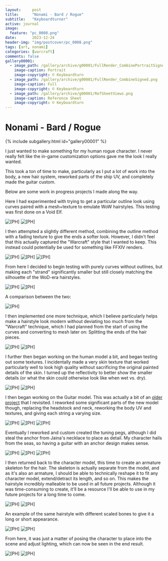 ```yaml
---
layout:     post
title:      "Nonami - Bard / Rogue"
subtitle:   "Keyboardturner"
active: journal
image:
  feature: "pc_0008.png"
date:       2023-12-24
header-img: "img/postcover/pc_0008.png"
tags: [art, nonami]
categories: [warcraft]
comments: false
gallery00001: 
  - image_path: /gallery/archive/g00001/FullRender_CombinePortraitSigned.png
    image-caption: Portrait
    image-copyright: © Keyboardturn
  - image_path: /gallery/archive/g00001/FullRender_CombineSigned.png
    image-caption: Full
    image-copyright: © Keyboardturn
  - image_path: /gallery/archive/g00001/RefSheetViews.png
    image-caption: Reference Sheet
    image-copyright: © Keyboardturn
---
```


# Nonami - Bard / Rogue

<!-- Gallery __-->
      
{% include subgallery.html id="gallery00001" %}

<!-- end of GALLERY __ -->

I just wanted to make something for my human rogue character. I never really felt like the in-game customization options gave me the look I really wanted.

This took a ton of time to make, particularly as I put a lot of work into the body, a new hair system, reworked parts of the ship UV, and completely made the guitar custom.

Below are some work in progress projects I made along the way.

Here I had experimented with trying to get a particular outline look using curves paired with a mesh+texture to emulate WoW hairstyles. This testing was first done on a Void Elf.

<img loading="lazy" src="/assets/images/nonami_bard/blenderpreview1.png" alt="[PH]"/>

<img loading="lazy" src="/assets/images/nonami_bard/blenderpreview2.png" alt="[PH]"/>

I then attempted a slightly different method, combining the outline method with a fading texture to give the ends a softer look. However, I didn't feel that this actually captured the "Warcraft" style that I wanted to keep. This instead could potentially be used for something like FFXIV renders.

<img loading="lazy" src="/assets/images/nonami_bard/blenderpreview3.png" alt="[PH]"/>

<img loading="lazy" src="/assets/images/nonami_bard/blenderpreview4.png" alt="[PH]"/>

<img loading="lazy" src="/assets/images/nonami_bard/blenderpreview5.png" alt="[PH]"/>

From here I decided to begin testing with purely curves without outlines, but making each "strand" significantly smaller but still closely matching the silhouette of the WoD-era hairstyles.

<img loading="lazy" src="/assets/images/nonami_bard/blenderpreview6.png" alt="[PH]"/>

<img loading="lazy" src="/assets/images/nonami_bard/blenderpreview7.png" alt="[PH]"/>

A comparison between the two:

<img loading="lazy" src="/assets/images/nonami_bard/blenderpreview8.png" alt="[PH]"/>

I then implemented one more technique, which I believe particularly helps make a hairstyle look modern without deviating too much from the "Warcraft" technique, which I had planned from the start of using the curves and converting to mesh later on: Splitting the ends of the hair pieces.

<img loading="lazy" src="/assets/images/nonami_bard/blenderpreview9.png" alt="[PH]"/>

<img loading="lazy" src="/assets/images/nonami_bard/blenderpreview10.png" alt="[PH]"/>

I further then began working on the human model a bit, and began testing out some textures. I incidentally made a very skin texture that worked particularly well to look high quality without sacrificing the original painted details of the skin. I turned up the reflectivity to better show the smaller details (or what the skin could otherwise look like when wet vs. dry).

<img loading="lazy" src="/assets/images/nonami_bard/blenderpreview11.png" alt="[PH]"/>

<img loading="lazy" src="/assets/images/nonami_bard/blenderpreview12.png" alt="[PH]"/>

I then began working on the Guitar model. This was actually a bit of an [older project](https://twitter.com/keyboardturn/status/1389332750730027017) that I revisited. I reworked some significant parts of the new model though, replacing the headstock and neck, reworking the body UV and textures, and giving each string a varying size.

<img loading="lazy" src="/assets/images/nonami_bard/blenderpreview13.png" alt="[PH]"/>

<img loading="lazy" src="/assets/images/nonami_bard/blenderpreview14.png" alt="[PH]"/>

<img loading="lazy" src="/assets/images/nonami_bard/blenderpreview15.png" alt="[PH]"/>

Eventually I reworked and custom created the tuning pegs, although I did steal the anchor from Jaina's necklace to place as detail. My character hails from the seas, so having a guitar with an anchor design makes sense.

<img loading="lazy" src="/assets/images/nonami_bard/blenderpreview16.png" alt="[PH]"/>

<img loading="lazy" src="/assets/images/nonami_bard/blenderpreview17.png" alt="[PH]"/>

<img loading="lazy" src="/assets/images/nonami_bard/blenderpreview18.png" alt="[PH]"/>

I then returned back to the character model, this time to create an armature skeleton for the hair. The skeleton is actually separate from the model, and as it's also an armature, I should be able to technically reshape it to fit any character model, extend/detract its length, and so on. This makes the hairstyle incredibly malleable to be used in all future projects. Although it was time-consuming to create, it'll be a resource I'll be able to use in my future projects for a long time to come.

<img loading="lazy" src="/assets/images/nonami_bard/blenderpreview19.png" alt="[PH]"/>

<img loading="lazy" src="/assets/images/nonami_bard/blenderpreview20.png" alt="[PH]"/>

An example of the same hairstyle with different scaled bones to give it a long or short appearance.

<img loading="lazy" src="/assets/images/nonami_bard/blenderpreview21.png" alt="[PH]"/>

<img loading="lazy" src="/assets/images/nonami_bard/blenderpreview22.png" alt="[PH]"/>

From here, it was just a matter of posing the character to place into the scene and adjust lighting, which can now be seen in the end result.

<img loading="lazy" src="/assets/images/nonami_bard/FullRender_CombineSigned.png" alt="[PH]"/>

<img loading="lazy" src="/assets/images/nonami_bard/FullRender_CombinePortraitSigned.png" alt="[PH]"/>